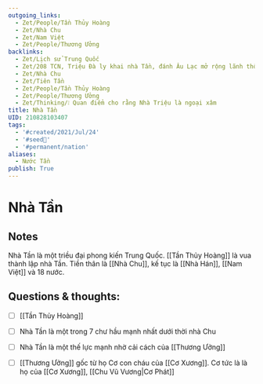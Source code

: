 ```yaml
---
outgoing_links:
  - Zet/People/Tần Thủy Hoàng
  - Zet/Nhà Chu
  - Zet/Nam Việt
  - Zet/People/Thương Ưởng
backlinks:
  - Zet/Lịch sử Trung Quốc
  - Zet/208 TCN, Triệu Đà ly khai nhà Tần, đánh Âu Lạc mở rộng lãnh thổ
  - Zet/Nhà Chu
  - Zet/Tiên Tần
  - Zet/People/Tần Thủy Hoàng
  - Zet/People/Thương Ưởng
  - Zet/Thinking/❕ Quan điểm cho rằng Nhà Triệu là ngoại xâm
title: Nhà Tần
UID: 210828103407
tags:
  - '#created/2021/Jul/24'
  - '#seed🥜'
  - '#permanent/nation'
aliases:
  - Nước Tần
publish: True
---
```

# Nhà Tần

## Notes
Nhà Tần là một triều đại phong kiến Trung Quốc.
[[Tần Thủy Hoàng]] là vua thành lập nhà Tần.
Tiền thân là [[Nhà Chu]], kế tục là [[Nhà Hán]], [[Nam Việt]] và 18 nước.

## Questions & thoughts:
- [ ] [[Tần Thủy Hoàng]]
- [ ] Nhà Tần là một trong 7 chư hầu mạnh nhất dưới thời nhà Chu
- [ ] Nhà Tần là một thế lực mạnh nhờ cải cách của [[Thương Ưởng]]
- [ ] [[Thương Ưởng]] gốc từ họ Cơ con cháu của [[Cơ Xương]]. Cơ tức là là họ của [[Cơ Xương]], [[Chu Vũ Vương|Cơ Phát]]


